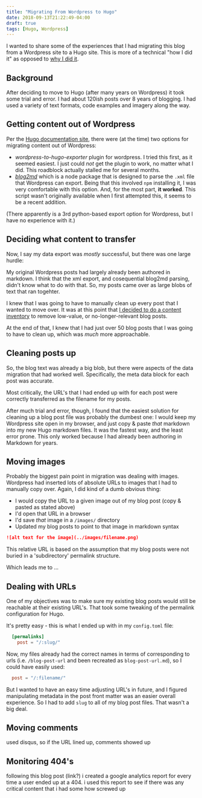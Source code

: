 ```yaml
---
title: "Migrating From Wordpress to Hugo"
date: 2018-09-13T21:22:49-04:00
draft: true
tags: [Hugo, Wordpress]
---
```


I wanted to share some of the experiences that I had migrating this blog from a Wordpress site to a Hugo site. This is more of a technical "how I did it" as opposed to [why I did it](/moving-to-hugo/).

## Background

After deciding to move to Hugo (after many years on Wordpress) it took some trial and error. I had about 120ish posts over 8 years of blogging. I had used a variety of text formats, code examples and imagery along the way.

## Getting content out of Wordpress

Per the [Hugo documentation site](https://gohugo.io/tools/migrations/#wordpress), there were (at the time) two options for migrating content out of Wordpress:

- _wordpress-to-hugo-exporter_ plugin for wordpress. I tried this first, as it seemed easiest. I just could _not_ get the plugin to work, no matter what I did. This roadblock actually stalled me for several months.
- _[blog2md](https://github.com/palaniraja/blog2md)_ which is a node package that is designed to parse the `.xml` file that Wordpress can export. Being that this involved `npm` installing it, I was very comfortable with this option. And, for the most part, **it worked**. This script wasn't originally available when I first attempted this, it seems to be a recent addition.

(There apparently is a 3rd python-based export option for Wordpress, but I have no experience with it.)

## Deciding what content to transfer

Now, I say my data export was _mostly_ successful, but there was one large hurdle:

My original Wordpress posts had largely already been authored in markdown. I think that the xml export, and cosequential blog2md parsing, didn't know what to do with that. So, my posts came over as large blobs of text that ran togehter.

I knew that I was going to have to manually clean up every post that I wanted to move over. It was at this point that [I decided to do a content inventory](/migrating-a-blog/) to remove low-value, or no-longer-relevant blog posts.

At the end of that, I knew that I had just over 50 blog posts that I was going to have to clean up, which was _much_ more approachable.

## Cleaning posts up

So, the blog text was already a big blob, but there were aspects of the data migration that had worked well. Specifically, the meta data block for each post was accurate.

Most critically, the URL's that I had ended up with for each post were correctly transferred as the filename for my posts.

After much trial and error, though, I found that the easiest solution for cleaning up a blog post file was probably the dumbest one: I would keep my Wordpress site open in my browser, and just copy & paste _that_ markdown into my new Hugo markdown files. It was the fastest way, and the least error prone. This only worked because I had already been authoring in Markdown for years.

## Moving images

Probably the biggest pain point in migration was dealing with images. Wordpress had inserted lots of absolute URLs to images that I had to manually copy over. Again, I did kind of a dumb obvious thing:

- I would copy the URL to a given image out of my blog post (copy & pasted as stated above)
- I'd open that URL in a browser
- I'd save _that_ image in a `/images/` directory
- Updated my blog posts to point to that image in markdown syntax

```markdown
![alt text for the image](../images/filename.png)
```

This relative URL is based on the assumption that my blog posts were not buried in a 'subdirectory' permalink structure.

Which leads me to …

## Dealing with URLs

One of my objectives was to make sure my existing blog posts would still be reachable at their existing URL's. That took some tweaking of the permalink configuration for Hugo.

It's pretty easy - this is what I ended up with in my `config.toml` file:

```toml
  [permalinks]
    post = "/:slug/"
```

Now, my files already had the correct names in terms of corresponding to urls (i.e. `/blog-post-url` and been recreated as `blog-post-url.md`), so I could have easily used:

```toml
  post = "/:filename/"
```

But I wanted to have an easy time adjusting URL's in future, and I figured manipulating metadata in the post front matter was an easier overall experience. So I had to add `slug` to all of my blog post files. That wasn't a big deal.

## Moving comments

used disqus, so if the URL lined up, comments showed up

## Monitoring 404's

following this blog post (link?) i created a google analytics report for every time a user ended up at a 404. i used this report to see if there was any critical content that i had some how screwed up
